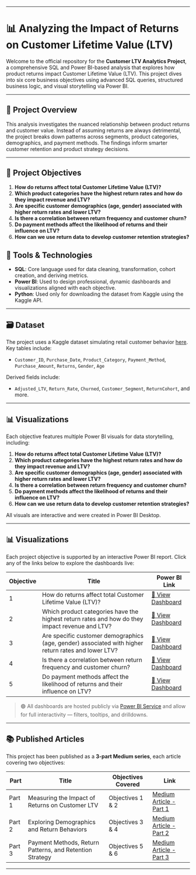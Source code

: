 

---

# 📊 Analyzing the Impact of Returns on Customer Lifetime Value (LTV)

Welcome to the official repository for the **Customer LTV Analytics Project**, a comprehensive SQL and Power BI-based analysis that explores how product returns impact Customer Lifetime Value (LTV). This project dives into six core business objectives using advanced SQL queries, structured business logic, and visual storytelling via Power BI.

---

## 🚀 Project Overview

This analysis investigates the nuanced relationship between product returns and customer value. Instead of assuming returns are always detrimental, the project breaks down patterns across segments, product categories, demographics, and payment methods. The findings inform smarter customer retention and product strategy decisions.

---

## 🎯 Project Objectives

1. **How do returns affect total Customer Lifetime Value (LTV)?**
2. **Which product categories have the highest return rates and how do they impact revenue and LTV?**
3. **Are specific customer demographics (age, gender) associated with higher return rates and lower LTV?**
4. **Is there a correlation between return frequency and customer churn?**
5. **Do payment methods affect the likelihood of returns and their influence on LTV?**
6. **How can we use return data to develop customer retention strategies?**



## 🧰 Tools & Technologies

- **SQL**: Core language used for data cleaning, transformation, cohort creation, and deriving metrics.
- **Power BI**: Used to design professional, dynamic dashboards and visualizations aligned with each objective.
- **Python**: Used only for downloading the dataset from Kaggle using the Kaggle API.

---

## 🗃️ Dataset

The project uses a Kaggle dataset simulating retail customer behavior [here](https://www.kaggle.com/datasets/shriyashjagtap/e-commerce-customer-for-behavior-analysis). Key tables include:
- `Customer_ID`, `Purchase_Date`, `Product_Category`, `Payment_Method`, `Purchase_Amount`, `Returns`, `Gender`, `Age`

Derived fields include:
- `Adjusted_LTV`, `Return_Rate`, `Churned`, `Customer_Segment`, `ReturnCohort`, and more.

---

## 📊 Visualizations

Each objective features multiple Power BI visuals for data storytelling, including:
1. **How do returns affect total Customer Lifetime Value (LTV)?**
2. **Which product categories have the highest return rates and how do they impact revenue and LTV?**
3. **Are specific customer demographics (age, gender) associated with higher return rates and lower LTV?**
4. **Is there a correlation between return frequency and customer churn?**
5. **Do payment methods affect the likelihood of returns and their influence on LTV?**
6. **How can we use return data to develop customer retention strategies?**

All visuals are interactive and were created in Power BI Desktop.

---


## 📊 Visualizations

Each project objective is supported by an interactive Power BI report. Click any of the links below to explore the dashboards live:

| Objective | Title | Power BI Link |
|-----------|-------|----------------|
| 1 | How do returns affect total Customer Lifetime Value (LTV)? | [🔗 View Dashboard](https://app.powerbi.com/view?r=eyJrIjoiNjQ1MTQ4YzYtMzAyOC00NTc2LTg5Y2YtZDA0OWE0YTMyZjIxIiwidCI6ImQ2YzI2MTkwLTNlY2MtNDgxYi05ZjRmLTZiZDk3NGI3YTUxMSIsImMiOjJ9) |
| 2 | Which product categories have the highest return rates and how do they impact revenue and LTV? | [🔗 View Dashboard](https://app.powerbi.com/view?r=eyJrIjoiNGE2ZGE0OTgtYzRkNy00MzRhLWEwZjctYmUwZTMzNmU2ZTRjIiwidCI6ImQ2YzI2MTkwLTNlY2MtNDgxYi05ZjRmLTZiZDk3NGI3YTUxMSIsImMiOjJ9) |
| 3 | Are specific customer demographics (age, gender) associated with higher return rates and lower LTV? | [🔗 View Dashboard](https://app.powerbi.com/view?r=eyJrIjoiMTM2MjkzZTUtMmJhYS00YTA1LWJkZjAtZTNjNmViYmJlYWM0IiwidCI6ImQ2YzI2MTkwLTNlY2MtNDgxYi05ZjRmLTZiZDk3NGI3YTUxMSIsImMiOjJ9) |
| 4 | Is there a correlation between return frequency and customer churn? | [🔗 View Dashboard](https://app.powerbi.com/view?r=eyJrIjoiYWU2Y2VkYzMtYjkzYy00Y2MzLTgzZTUtM2Q5ZDk3OWM2MDUxIiwidCI6ImQ2YzI2MTkwLTNlY2MtNDgxYi05ZjRmLTZiZDk3NGI3YTUxMSIsImMiOjJ9) |
| 5 | Do payment methods affect the likelihood of returns and their influence on LTV? | [🔗 View Dashboard](https://app.powerbi.com/view?r=eyJrIjoiYzYxNjM2NGItNjllNy00ZDUzLWEwZWEtOGFhZmU4NmYwM2Y2IiwidCI6ImQ2YzI2MTkwLTNlY2MtNDgxYi05ZjRmLTZiZDk3NGI3YTUxMSIsImMiOjJ9) |

> 🟢 All dashboards are hosted publicly via [Power BI Service](https://app.powerbi.com/) and allow for full interactivity — filters, tooltips, and drilldowns.

---

## 📚 Published Articles

This project has been published as a **3-part Medium series**, each article covering two objectives:

| Part | Title | Objectives Covered | Link |
|------|-------|---------------------|------|
| Part 1 | Measuring the Impact of Returns on Customer LTV | Objectives 1 & 2 | [Medium Article - Part 1](#) |
| Part 2 | Exploring Demographics and Return Behaviors | Objectives 3 & 4 | [Medium Article - Part 2](#) |
| Part 3 | Payment Methods, Return Patterns, and Retention Strategy | Objectives 5 & 6 | [Medium Article - Part 3](https://medium.com/@obiakarije/part-3-analyzing-the-impact-of-returns-on-customer-lifetime-value-ltv-turning-data-into-5f6c1cfb8d90) |


---
